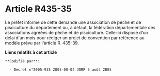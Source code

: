 # Article R435-35

Le préfet informe de cette demande une association de pêche et de pisciculture du département ou, à défaut, la fédération
départementale des associations agréées de pêche et de pisciculture. Celle-ci dispose d'un délai d'un mois pour rédiger un
projet de convention par référence au modèle prévu par l'article R. 435-39.

**Liens relatifs à cet article**

	**Codifié par**:

	  - Décret n°2005-935 2005-08-02 JORF 5 août 2005
